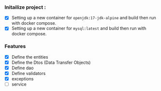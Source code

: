 ### Initailize project :
- [x] Setting up a new container for `openjdk:17-jdk-alpine` and build then run with docker compose.
- [x] Setting up a new container for `mysql:latest` and build then run with docker compose.

### Features
- [x] Define the entities
- [x] Define the Dtos (Data Transfer Objects)
- [x] Define dao
- [x] Define validators
- [x] exceptions
- [ ] service